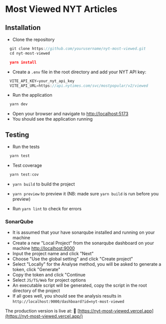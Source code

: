 # Most Viewed NYT Articles

## Installation

- Clone the repository

```js
  git clone https://github.com/yourusername/nyt-most-viewed.git
  cd nyt-most-viewed
```

```json
  yarn install
```

- Create a `.env` file in the root directory and add your NYT API key:

```js
  VITE_API_KEY=your_nyt_api_key
  VITE_API_URL=https://api.nytimes.com/svc/mostpopular/v2/viewed
```

- Run the application

```js
  yarn dev
```

- Open your browser and navigate to [http://localhost:5173](http://localhost:5173)
- You should see the application running

## Testing

- Run the tests

```js
  yarn test
```

- Test coverage

```js
  yarn test:cov
```

- `yarn build` to build the project
- `yarn preview` to preview it (NB: made sure `yarn build` is run before you preview)

- Run `yarn lint` to check for errors

### SonarQube

- It is assumed that your have sonarqube installed and running on your machine
- Create a new "Local Project" from the sonarqube dashboard on your machine [http://localhost:9000](http://localhost:9000)
- Input the project name and click "Next"
- Choose "Use the global setting" and click "Create project"
- Select "Locally" for the Analyse method, you will be asked to generate a token, click "Generate"
- Copy the token and click "Continue
- Select `JS/TS/Web` for project options
- An executable script will be generated, copy the script in the root directory of the project
- If all goes well, you should see the analysis results in `http://localhost:9000/dashboard?id=nyt-most-viewed`

The production version is live at:
🔗 [https://nyt-most-viewed.vercel.app](https://nyt-most-viewed.vercel.app/)
